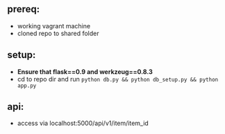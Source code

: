 ## prereq:
- working vagrant machine
- cloned repo to shared folder

## setup:
- **Ensure that flask==0.9 and werkzeug==0.8.3**
- cd to repo dir and run `python db.py && python db_setup.py && python app.py`

## api:
- access via localhost:5000/api/v1/item/item_id
